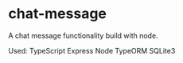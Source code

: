 # chat-message
A chat message functionality build with node.

Used:
TypeScript
Express
Node
TypeORM
SQLite3

